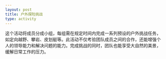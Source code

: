 ```yaml
---
layout: post
title: 户外探险挑战
type: activity
---
```


这个活动将成员分成小组，每组需在规定时间内完成一系列预设的户外挑战任务，如定向越野、攀岩、皮划艇等。此活动不仅考验团队成员之间的合作，还能增强个人的领导能力和解决问题的能力。完成挑战的同时，团队也能享受大自然的美景，缓解日常工作的压力。